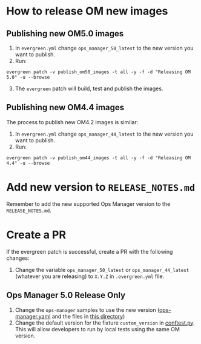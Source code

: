 # How to release OM new images

## Publishing new OM5.0 images

1. In `evergreen.yml` change `ops_manager_50_latest` to the new version you want
   to publish.
2. Run:

```
evergreen patch -v publish_om50_images -t all -y -f -d "Releasing OM 5.0" -u --browse
```

3. The `evergreen` patch will build, test and publish the images.

## Publishing new OM4.4 images

The process to publish new OM4.2 images is similar:

1. In `evergreen.yml` change `ops_manager_44_latest` to the new version you want
   to publish.
2. Run:

```
evergreen patch -v publish_om44_images -t all -y -f -d "Releasing OM 4.4" -u --browse
```

# Add new version to `RELEASE_NOTES.md`

Remember to add the new supported Ops Manager version to the `RELEASE_NOTES.md`.

# Create a PR

If the evergreen patch is successful, create a PR with the following changes:

1. Change the variable `ops_manager_50_latest` or `ops_manager_44_latest`
   (whatever you are releasing) to `X.Y.Z` in `.evergreen.yml` file.

## Ops Manager 5.0 Release Only

1. Change the `ops-manager` samples to use the new version ([ops-manager.yaml](../../../deploy/crds/samples/ops-manager.yaml) and the files in [this directory](../../../public/samples/ops-manager))
1. Change the default version for the fixture `custom_version` in [conftest.py](../../../docker/mongodb-enterprise-tests/tests/conftest.py). This will allow developers to run by local tests using the same OM version.
